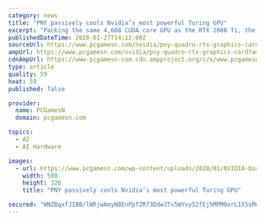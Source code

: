 ```yaml
---
category: news
title: "PNY passively cools Nvidia’s most powerful Turing GPU"
excerpt: "Packing the same 4,608 CUDA core GPU as the RTX 2080 Ti, the best graphics card for gaming, these RTX series Quadros offer some of the best AI and ray-tracing performance – now in a fanless, server-friendly package. These professional cards are built around the TU102 GPU, the same one found within the enthusiast-grade $1,200 RTX 2080 Ti."
publishedDateTime: 2020-01-27T14:12:00Z
sourceUrl: https://www.pcgamesn.com/nvidia/pny-quadro-rtx-graphics-card
ampUrl: https://www.pcgamesn.com/nvidia/pny-quadro-rtx-graphics-card?amp
cdnAmpUrl: https://www-pcgamesn-com.cdn.ampproject.org/c/s/www.pcgamesn.com/nvidia/pny-quadro-rtx-graphics-card?amp
type: article
quality: 59
heat: 59
published: false

provider:
  name: PCGamesN
  domain: pcgamesn.com

topics:
  - AI
  - AI Hardware

images:
  - url: https://www.pcgamesn.com/wp-content/uploads/2020/01/NVIDIA-Quadro-RTX-8000-Passive-bracket-580x326.jpg
    width: 580
    height: 326
    title: "PNY passively cools Nvidia’s most powerful Turing GPU"

secured: "WNZBqxfJIBB/lWRjwAmyN8EnPpfZR73DdwJTv5WYvy52fEj5MPM0xrL1X5sMog0TK8mlERpsCAYZCxK0wc9or/FGEH6/TrCXOQVLJSTeKd41Q5VDsOk8wz1kiDJXLOQegPd49R1Z77h0oKddXA80Ob1UNr9EH0VkOT2KGswkcEjO8RqPI3i5G1AetmjUUB0qz1qPey0ElCuAn51kbhFW7PncsOc2jnhSupMAjXqCyyE+/bNHCZqKmq86g35SFtZvRKntUKDp/mTAjUGoWchbBcO2orUaVDcd0qDFCDdEy5nFal3g9I6zuzr5G633lmR0;KMD64b1DouoQG78TBiLrzQ=="
---
```


